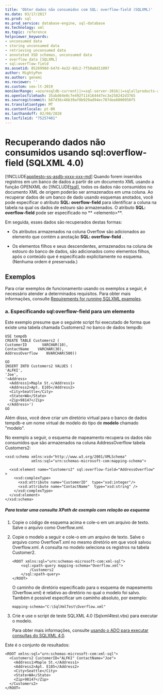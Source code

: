 ```yaml
---
title: 'Obter dados não consumidos com SQL: overflow-field (SQLXML)'
ms.date: 03/17/2017
ms.prod: sql
ms.prod_service: database-engine, sql-database
ms.technology: xml
ms.topic: reference
helpviewer_keywords:
- unconsumed data
- storing unconsumed data
- retrieving unconsumed data
- annotated XSD schemas, unconsumed data
- overflow data [SQLXML]
- sql:overflow-field
ms.assetid: 8526998d-b47d-4a32-8dc2-7f50a8d11097
author: MightyPen
ms.author: genemi
ms.reviewer: ''
ms.custom: seo-lt-2019
monikerRange: =azuresqldb-current||>=sql-server-2016||=sqlallproducts-allversions||>=sql-server-linux-2017||=azuresqldb-mi-current
ms.openlocfilehash: 35abd64e0c7e492f114164447ec3e258242d3765
ms.sourcegitcommit: b87d36c46b39af8b929ad94ec707dee8800950f5
ms.translationtype: MT
ms.contentlocale: pt-BR
ms.lasthandoff: 02/08/2020
ms.locfileid: "75257401"
---
```

# <a name="retrieving-unconsumed-data-using-the-sqloverflow-field-sqlxml-40"></a>Recuperando dados não consumidos usando sql:overflow-field (SQLXML 4.0)
[!INCLUDE[appliesto-ss-asdb-xxxx-xxx-md](../../includes/appliesto-ss-asdb-xxxx-xxx-md.md)]
  Quando forem inseridos registros em um banco de dados a partir de um documento XML usando a função OPENXML do [!INCLUDE[tsql](../../includes/tsql-md.md)], todos os dados não consumidos no documento XML de origem poderão ser armazenados em uma coluna. Ao recuperar dados de um banco de dado usando esquemas anotados, você pode especificar o atributo **SQL: overflow-field** para identificar a coluna na tabela na qual os dados de estouro são armazenados. O atributo **SQL: overflow-field** pode ser especificado no ** \<elemento>**.  
  
 Em seguida, esses dados são recuperados destas formas:  
  
-   Os atributos armazenados na coluna Overflow são adicionados ao elemento que contém a anotação **SQL: overflow-field** .  
  
-   Os elementos filhos e seus descendentes, armazenados na coluna de estouro do banco de dados, são adicionados como elementos filhos, após o conteúdo que é especificado explicitamente no esquema. (Nenhuma ordem é preservada.)  
  
## <a name="examples"></a>Exemplos  
 Para criar exemplos de funcionamento usando os exemplos a seguir, é necessário atender a determinados requisitos. Para obter mais informações, consulte [Requirements for running SQLXML examples](../../relational-databases/sqlxml/requirements-for-running-sqlxml-examples.md).  
  
### <a name="a-specifying-sqloverflow-field-for-an-element"></a>a. Especificando sql:overflow-field para um elemento  
 Este exemplo presume que o seguinte script foi executado de forma que existe uma tabela chamada Customers2 no banco de dados tempdb:  
  
```  
USE tempdb  
CREATE TABLE Customers2 (  
CustomerID       VARCHAR(10),   
ContactName    VARCHAR(30),   
AddressOverflow    NVARCHAR(500))  
  
GO  
INSERT INTO Customers2 VALUES (  
'ALFKI',   
'Joe',  
'<Address>  
  <Address1>Maple St.</Address1>  
  <Address2>Apt. E105</Address2>  
  <City>Seattle</City>  
  <State>WA</State>  
  <Zip>98147</Zip>  
 </Address>')  
GO  
```  
  
 Além disso, você deve criar um diretório virtual para o banco de dados tempdb-e um nome virtual de modelo do tipo de **modelo** chamado "modelo".  
  
 No exemplo a seguir, o esquema de mapeamento recupera os dados não consumidos que são armazenados na coluna AddressOverflow tabela Customers2:  
  
```  
<xsd:schema xmlns:xsd="http://www.w3.org/2001/XMLSchema"  
            xmlns:sql="urn:schemas-microsoft-com:mapping-schema">  
  
  <xsd:element name="Customers2" sql:overflow-field="AddressOverflow" >  
    <xsd:complexType>  
      <xsd:attribute name="CustomerID"  type="xsd:integer"/>  
      <xsd:attribute name="ContactName"  type="xsd:string" />  
    </xsd:complexType>  
  </xsd:element>  
</xsd:schema>  
```  
  
##### <a name="to-test-a-sample-xpath-query-against-the-schema"></a>Para testar uma consulta XPath de exemplo com relação ao esquema  
  
1.  Copie o código de esquema acima e cole-o em um arquivo de texto. Salve o arquivo como Overflow.xml.  
  
2.  Copie o modelo a seguir e cole-o em um arquivo de texto. Salve o arquivo como OverflowT.xml no mesmo diretório em que você salvou Overflow.xml. A consulta no modelo seleciona os registros na tabela Customer2.  
  
    ```  
    <ROOT xmlns:sql="urn:schemas-microsoft-com:xml-sql">  
        <sql:xpath-query mapping-schema="Overflow.xml">  
            /Customers2  
        </sql:xpath-query>  
    </ROOT>  
    ```  
  
     O caminho de diretório especificado para o esquema de mapeamento (Overflow.xml) é relativo ao diretório no qual o modelo foi salvo. Também é possível especificar um caminho absoluto, por exemplo:  
  
    ```  
    mapping-schema="C:\SqlXmlTest\Overflow.xml"  
    ```  
  
3.  Crie e use o script de teste SQLXML 4.0 (Sqlxml4test.vbs) para executar o modelo.  

     Para obter mais informações, consulte [usando o ADO para executar consultas do SQLXML 4,0](../../relational-databases/sqlxml/using-ado-to-execute-sqlxml-4-0-queries.md).  
  
 Este é o conjunto de resultados:  
  
```  
<ROOT xmlns:sql="urn:schemas-microsoft-com:xml-sql">  
  <Customers2 CustomerID="ALFKI" ContactName="Joe">  
    <Address1>Maple St.</Address1>   
    <Address2>Apt. E105</Address2>   
    <City>Seattle</City>   
    <State>WA</State>   
    <Zip>98147</Zip>   
  </Customers2>  
</ROOT>  
```  
  
  
